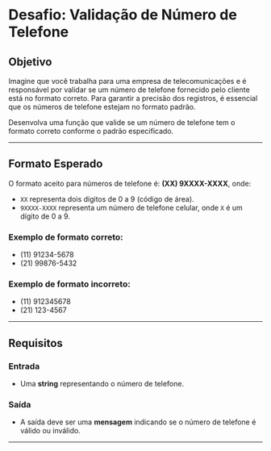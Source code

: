# Desafio: Validação de Número de Telefone

## Objetivo
Imagine que você trabalha para uma empresa de telecomunicações e é responsável por validar se um número de telefone fornecido pelo cliente está no formato correto. Para garantir a precisão dos registros, é essencial que os números de telefone estejam no formato padrão. 

Desenvolva uma função que valide se um número de telefone tem o formato correto conforme o padrão especificado.

---

## Formato Esperado
O formato aceito para números de telefone é: **(XX) 9XXXX-XXXX**, onde:
- `XX` representa dois dígitos de 0 a 9 (código de área).
- `9XXXX-XXXX` representa um número de telefone celular, onde `X` é um dígito de 0 a 9.

### Exemplo de formato correto:
- (11) 91234-5678
- (21) 99876-5432

### Exemplo de formato incorreto:
- (11) 912345678
- (21) 123-4567

---

## Requisitos

### Entrada
- Uma **string** representando o número de telefone.

### Saída
- A saída deve ser uma **mensagem** indicando se o número de telefone é válido ou inválido.

---

